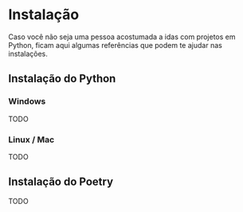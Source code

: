 # Instalação

Caso você não seja uma pessoa acostumada a idas com projetos em Python, ficam aqui algumas referências que podem te ajudar nas instalações.

## Instalação do Python

### Windows

TODO

### Linux / Mac

TODO

## Instalação do Poetry

TODO
